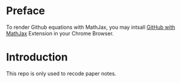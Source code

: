 # Preface 

To render Github equations with MathJax, you may intsall [GitHub with MathJax](https://chrome.google.com/webstore/detail/github-with-mathjax/ioemnmodlmafdkllaclgeombjnmnbima/related) Extension in your Chrome Browser.



# Introduction 

This repo is only used to recode paper notes.  